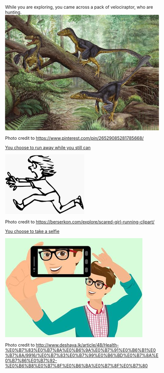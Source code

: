 While you are exploring, you came across a pack of velociraptor, who are hunting.
![dino](../images/velociraptor.jpg)

Photo credit to https://www.pinterest.com/pin/26529085281785668/

[You choose to run away while you still can](death1.md)

![Run](../images/run.png)

Photo credit to https://berserkon.com/explore/scared-girl-running-clipart/

[You choose to take a selfie](death2.md)

![Selfies](../images/selfie.jpg)

Photo credit to http://www.deshaya.lk/article/48/Health-%E0%B7%83%E0%B7%8A%E0%B6%9A%E0%B7%91%E0%B6%B1%E0%B7%8A/9916/%E0%B7%83%E0%B7%99%E0%B6%BD%E0%B7%8A%E0%B7%86%E0%B7%92-%E0%B6%B8%E0%B7%8F%E0%B6%BA%E0%B7%8F%E0%B7%80